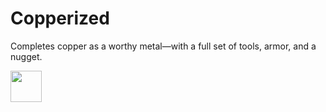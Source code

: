# Copperized
Completes copper as a worthy metal—with a full set of tools, armor, and a nugget.

<img src="https://onvoid.net/copperized/logo.png" height="50px" />
